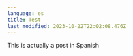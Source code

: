 ```yaml
---
language: es
title: Test
last_modified: 2023-10-22T22:02:08.476Z
---
```

This is actually a post in Spanish